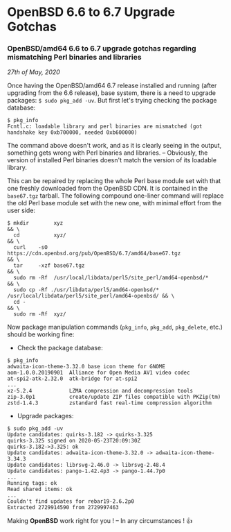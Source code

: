 # OpenBSD 6.6 to 6.7 Upgrade Gotchas

### OpenBSD/amd64 6.6 to 6.7 upgrade gotchas regarding mismatching Perl binaries and libraries

*27th of May, 2020*

Once having the OpenBSD/amd64 6.7 release installed and running (after upgrading from the 6.6 release), base system, there is a need to upgrade packages: `$ sudo pkg_add -uv`. But first let's trying checking the package database:

```
$ pkg_info
Fcntl.c: loadable library and perl binaries are mismatched (got handshake key 0xb700000, needed 0xb600000)
```

The command above doesn't work, and as it is clearly seeing in the output, something gets wrong with Perl binaries and libraries. &ndash; Obviously, the version of installed Perl binaries doesn't match the version of its loadable library.

This can be repaired by replacing the whole Perl base module set with that one freshly downloaded from the OpenBSD CDN. It is contained in the `base67.tgz` tarball. The following compound one-liner command will replace the old Perl base module set with the new one, with minimal effort from the user side:

```
$ mkdir        xyz                                                                                  && \
  cd           xyz/                                                                                 && \
  curl    -sO  https://cdn.openbsd.org/pub/OpenBSD/6.7/amd64/base67.tgz                             && \
  tar     -xzf base67.tgz                                                                           && \
  sudo rm -Rf  /usr/local/libdata/perl5/site_perl/amd64-openbsd/*                                   && \
  sudo cp -Rf ./usr/libdata/perl5/amd64-openbsd/* /usr/local/libdata/perl5/site_perl/amd64-openbsd/ && \
  cd -                                                                                              && \
  sudo rm -Rf  xyz/
```

Now package manipulation commands (`pkg_info`, `pkg_add`, `pkg_delete`, etc.) should be working fine:

* Check the package database:

```
$ pkg_info
adwaita-icon-theme-3.32.0 base icon theme for GNOME
aom-1.0.0.20190901  Alliance for Open Media AV1 video codec
at-spi2-atk-2.32.0  atk-bridge for at-spi2
...
xz-5.2.4            LZMA compression and decompression tools
zip-3.0p1           create/update ZIP files compatible with PKZip(tm)
zstd-1.4.3          zstandard fast real-time compression algorithm
```

* Upgrade packages:

```
$ sudo pkg_add -uv
Update candidates: quirks-3.182 -> quirks-3.325
quirks-3.325 signed on 2020-05-23T20:09:30Z
quirks-3.182->3.325: ok
Update candidates: adwaita-icon-theme-3.32.0 -> adwaita-icon-theme-3.34.3
Update candidates: librsvg-2.46.0 -> librsvg-2.48.4
Update candidates: pango-1.42.4p3 -> pango-1.44.7p0
...
Running tags: ok
Read shared items: ok
...
Couldn't find updates for rebar19-2.6.2p0
Extracted 2729914590 from 2729997463
```

Making **OpenBSD** work right for you ! &ndash; In any circumstances ! :+1:
